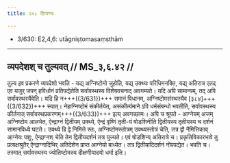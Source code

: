 ```yaml
---
title: २०८ टिप्पण्यः

---
```

- 3/630: E2,4,6: utāgniṣṭomasaṃsthām

____________________________________________


## व्यपदेशश् च तुल्यवत् // MS_३,६.४२ //

तुल्य इव प्रकरणे व्यपदेशो भवति - यद्य् अग्निष्टोमो जुहोति, यद्य् उक्थ्यः परिधिमनक्ति, यद्य् अतिरात्र एतद् एव यजुर् जपन् हविर्धानं प्रतिपद्येतेति सर्वावस्थस्य विशेषवचनाद् अवगम्यते। यदि अपि सामान्यम्, तद् अपि सर्वावस्थस्यैवेति। यदि हि न+++({3/631})+++ समानं विधानम्, अग्निष्टोमसंस्थस्यैव [३८४]+++({3/632})+++ स्यात्। नेहाग्निष्टोमं संकीर्तयेत्, असंकीर्त्यमाने ऽपि धर्मसंबन्धो भवतीति, सर्वावस्थस्य कीर्तनात् सर्वावस्थप्रकरणम्+++({3/633})+++ इत्य् अवगच्छामः।
अपि च श्रूयते - आग्नेयम् अजम् अग्निष्टोम आलभेत, ऐन्द्राग्नं द्वितीयम् उक्थ्ये, ऐन्द्रं वृष्णिं तृती-यं षोडशिनीति द्वितीयस्य तृतीयस्य च दर्शनं सामानविध्ये घटते। उक्थ्ये हि द्वे निमित्ते स्तः, अग्निष्टोमस्तोत्रम् उक्थ्यस्तोत्रं चेति, तत्र द्वौ नैमित्तिकाव् आग्नेयः पशुः, ऐन्द्राग्नश् चेति तेन द्वितीयदर्शनं तत्र युज्यते। एवं षोडशिन्य् अतिरात्रे च। प्रकृतिविकारभावे तु प्रत्यक्षश्रुतैर् ऐन्द्राग्नादिभिर् अतिदेशेन प्राप्त आग्नेयो बाध्येत। तत्र द्वितीयादिदर्शनं नोपपद्येत। भवति च। तस्मात् सर्वावस्थस्य ज्योतिष्टोमस्य दीक्षणीयादयो धर्मा इति।
